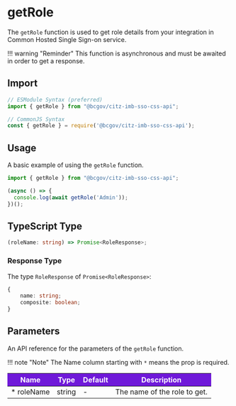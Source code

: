 # getRole

The `getRole` function is used to get role details from your integration in Common Hosted Single Sign-on service.

!!! warning "Reminder"
    This function is asynchronous and must be awaited in order to get a response.

## Import

```JavaScript
// ESModule Syntax (preferred)
import { getRole } from "@bcgov/citz-imb-sso-css-api";

// CommonJS Syntax
const { getRole } = require('@bcgov/citz-imb-sso-css-api');
```

## Usage

A basic example of using the `getRole` function.

```JavaScript
import { getRole } from "@bcgov/citz-imb-sso-css-api";

(async () => {
  console.log(await getRole('Admin'));
})();
```

## TypeScript Type

```TypeScript
(roleName: string) => Promise<RoleResponse>;
```

### Response Type

The type `RoleResponse` of `Promise<RoleResponse>`:

```TypeScript
{
    name: string;
    composite: boolean;
}
```

## Parameters

An API reference for the parameters of the `getRole` function.

!!! note "Note"
    The Name column starting with `*` means the prop is required.

<table>
  <!-- Table columns -->
  <thead>
    <tr>
      <th style="background: #6f19d9; color: white;">Name</th>
      <th style="background: #6f19d9; color: white;">Type</th>
      <th style="background: #6f19d9; color: white;">Default</th>
      <th style="background: #6f19d9; color: white;">Description</th>
    </tr>
  </thead>

  <!-- Table rows -->
  <tbody>
    <tr>
      <td>* roleName</td>
      <td>string</td>
      <td>-</td>
      <td>The name of the role to get.</td>
    </tr>
  </tbody>
</table>
